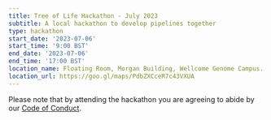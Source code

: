 ```yaml
---
title: Tree of Life Hackathon - July 2023
subtitle: A local hackathon to develop pipelines together
type: hackathon
start_date: '2023-07-06'
start_time: '9:00 BST'
end_date: '2023-07-06'
end_time: '17:00 BST'
location_name: Floating Room, Morgan Building, Wellcome Genome Campus.
location_url: https://goo.gl/maps/PdbZXCceR7c43VXUA
---
```


Please note that by attending the hackathon you are agreeing to abide by our [Code of Conduct](http://pipelines.tol-dev.sanger.ac.uk/code_of_conduct).
